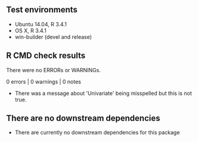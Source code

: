 ## Test environments

* Ubuntu 14.04, R 3.4.1
* OS X, R 3.4.1
* win-builder (devel and release)

## R CMD check results

There were no ERRORs or WARNINGs.

0 errors | 0 warnings | 0 notes

* There was a message about 'Univariate' being misspelled but this is not true.

## There are no downstream dependencies

* There are currently no downstream dependencies for this package
  

